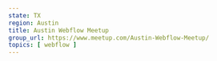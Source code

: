 ```yaml
---
state: TX
region: Austin
title: Austin Webflow Meetup
group_url: https://www.meetup.com/Austin-Webflow-Meetup/
topics: [ webflow ]
---
```

